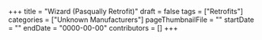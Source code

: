+++
title = "Wizard (Pasqually Retrofit)"
draft = false
tags = ["Retrofits"]
categories = ["Unknown Manufacturers"]
pageThumbnailFile = ""
startDate = ""
endDate = "0000-00-00"
contributors = []
+++
